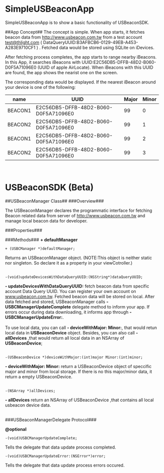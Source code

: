 SimpleUSBeaconApp
=================

SimpleUSBeaconApp is to show a basic functionality of USBeaconSDK. 

##App Concept##
The concept is simple. When app starts, it fetches beacon data from http://www.usbeacon.com.tw from a test account test@thlight.com ( DataQueryUUID:B3AFBCB6-0129-49EB-A453-A283E9710CF1 ) . Fetched data would be stored using SQLite on iDevices.
<br>

After fetching process completes, the app starts to range nearby iBeacons. In this App, it searches iBeacons with UUID:E2C56DB5-DFFB-48D2-B060-D0F5A71096E0 (UUID of apple AirLocate). When iBeacons with this UUID are found, the app shows the nearist one on the screen.
<br>

The corresponding data would be displayed.  If the nearest iBeacon around your device is one of the following:
<br>


|   name   | UUID | Major | Minor |
| ------------- | ------------- | ------------- |  ------------- |
| BEACON1  | E2C56DB5-DFFB-48D2-B060-D0F5A71096E0 | 99 | 0 |
| BEACON2  | E2C56DB5-DFFB-48D2-B060-D0F5A71096E0 | 99 | 1 |
| BEACON1  | E2C56DB5-DFFB-48D2-B060-D0F5A71096E0 | 99 | 2 |
| BEACON2  | E2C56DB5-DFFB-48D2-B060-D0F5A71096E0 | 99 | 3 |


<br>

USBeaconSDK (Beta)
=================

##USBeaconManager Class##
###Overview###

The USBeaconManager declares the programmatic interface for fetching Beacon related data from server of http://www.usbeacon.com.tw and manage local beacon data for developer.


###Properties###

###Methods###
**+ defaultManager**
```objc
+ (USBCManager *)defaultManager;
```
Returns an USBeaconManager object. (NOTE:This object is neither static nor singleton. So declare it as a property in your viewCotroller.)
<br><br>
```objc
-(void)updateDevicesWithDataQueryUUID:(NSString*)dataQueryUUID;
```
**- updateDevicesWithDataQueryUUID:** fetch beacon data from specific account Data Query UUID. You can register your own account on www.usbeacon.com.tw. Fetched beacon data will be stored on local. After data fetched and stored, USBeaconManager calls **-USBCManagerUpdateComplete** delegate method to inform your app. If errors occur during data downloading, it informs app through  **- USBCManagerUpdateError:**. <br><br>
To use local data, you can call **- deviceWithMajor: Minor:**, that would retun local data in **USBeaconDevice** object. Besides, you can also call **- allDevices** ,that would return all local data in an NSArray of **USBeaconDevice**;
<br><br>
```objc
-(USBeaconDevice *)deviceWithMajor:(int)major Minor:(int)minor;
```
**- deviceWithMajor: Minor:** return a USBeaconDevice object of speccific major and minor from local storage. If there is no this major/minor data, it return a empty USBeaconDevice.
<br><br>
```objc
-(NSArray *)allDevices;
```
**- allDevices** return an NSArray of USBeaconDevice ,that contains all local usbeacon device data.
<br><br>

###USBeaconManagerDelegate Protocol###

**@optional**
```objc
-(void)USBCManagerUpdateComplete;
```
Tells the delegate that data update process completed.
```objc
-(void)USBCManagerUpdateError:(NSError*)error;
```
Tells the delegate that data update process errors occured.
